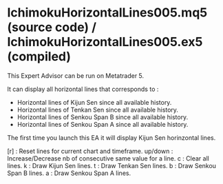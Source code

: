 # IchimokuHorizontalLines005.mq5 (source code) / IchimokuHorizontalLines005.ex5 (compiled)

This Expert Advisor can be run on Metatrader 5.

It can display all horizontal lines that corresponds to :

- Horizontal lines of Kijun Sen since all available history.
- Horizontal lines of Tenkan Sen since all available history.
- Horizontal lines of Senkou Span B since all available history.
- Horizontal lines of Senkou Span A since all available history.

The first time you launch this EA it will display Kijun Sen horinzontal lines.

[r] : Reset lines for current chart and timeframe.
up/down : Increase/Decrease nb of consecutive same value for a line.
c : Clear all lines.
k : Draw Kijun Sen lines.
t : Draw Tenkan Sen lines.
b : Draw Senkou Span B lines.
a : Draw Senkou Span A lines.

